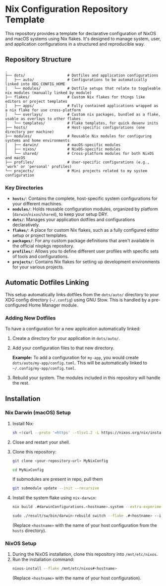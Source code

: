 # Nix Configuration Repository Template

This repository provides a template for declarative configuration of NixOS and macOS systems using Nix flakes. It's designed to manage system, user, and application configurations in a structured and reproducible way.

## Repository Structure

```
.
├── dots/                   # Dotfiles and application configurations
│   ├── auto/               # Configurations to be automatically linked into XDG_CONFIG_HOME
│   └── modules/            # Dotfile setups that relate to toggleable nix modules (manually linked by module)
├── flakes/                 # Custom Nix flakes for things like editors or project templates
│   ├── apps/               # Fully contained applications wrapped as a nix flake for use cross-platform
│   └── overlays/           # Custom nix packages, bundled as a flake, usable as overlays to other flakes
│   └── templates/          # Flake templates, for quick devenv inits
├── hosts/                  # Host-specific configurations (one directory per machine)
├── modules/                # Reusable Nix modules for configuring systems and home environments
│   ├── darwin/             # macOS-specific modules
│   ├── nixos/              # NixOS-specific modules
│   └── shared/             # Cross-platform modules for both NixOS and macOS
├── profiles/               # User-specific configurations (e.g., 'work' or 'personal' profiles)
└── projects/               # Mini projects related to my system configuration
```

### Key Directories

- **`hosts/`**: Contains the complete, host-specific system configurations for your different machines.
- **`modules/`**: Holds reusable configuration modules, organized by platform (`darwin`/`nixos`/`shared`), to keep your setup DRY.
- **`dots/`**: Manages your application dotfiles and configurations declaratively.
- **`flakes/`**: A place for custom Nix flakes, such as a fully configured editor setup or project templates.
- **`packages/`**: For any custom package definitions that aren't available in the official nixpkgs repository.
- **`profiles/`**: Allows you to define different user profiles with specific sets of tools and configurations.
- **`projects/`**: Contains Nix flakes for setting up development environments for your various projects.

## Automatic Dotfiles Linking

This setup automatically links dotfiles from the `dots/auto/` directory to your XDG config directory (`~/.config`) using GNU Stow. This is handled by a pre-configured Home Manager module.

### Adding New Dotfiles

To have a configuration for a new application automatically linked:

1.  Create a directory for your application in `dots/auto/`.
2.  Add your configuration files to that new directory.

    **Example:** To add a configuration for `my-app`, you would create `dots/auto/my-app/config.toml`. This will be automatically linked to `~/.config/my-app/config.toml`.

3.  Rebuild your system. The modules included in this repository will handle the rest.

## Installation

### Nix Darwin (macOS) Setup

1.  Install Nix:

    ```bash
    sh <(curl --proto '=https' --tlsv1.2 -L https://nixos.org/nix/install)
    ```

2.  Close and restart your shell.

3.  Clone this repository:
    ```bash
    git clone <your-repository-url> MyNixConfig
    
    cd MyNixConfig
    ```

    If submodules are present in repo, pull them
    ```bash
    git submodule update --init --recursive
    ```

5.  Install the system flake using `nix-darwin`:
    ```bash
    nix build .#darwinConfigurations.<hostname>.system --extra-experimental-features 'nix-command flakes' --impure
    
    sudo ./result/sw/bin/darwin-rebuild switch --flake .#<hostname> --impure
    ```
    (Replace `<hostname>` with the name of your host configuration from the `hosts` directory).

### NixOS Setup

1.  During the NixOS installation, clone this repository into `/mnt/etc/nixos`.
2.  Run the installation command:
    ```bash
    nixos-install --flake /mnt/etc/nixos#<hostname>
    ```
    (Replace `<hostname>` with the name of your host configuration).
